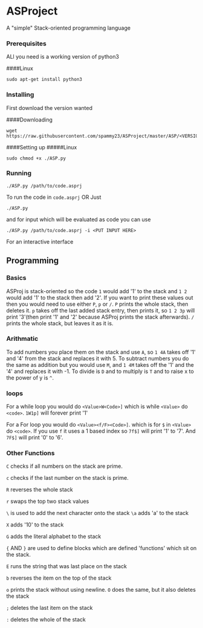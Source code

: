 # ASProject

A "simple" Stack-oriented programming language

### Prerequisites

ALl you need is a working version of python3

####Linux
```
sudo apt-get install python3
```

### Installing
First download the version wanted

####Downloading
```
wget https://raw.githubusercontent.com/spammy23/ASProject/master/ASP/<VERSION>/ASP.py
```

####Setting up
#####Linux
```
sudo chmod +x ./ASP.py
```
### Running
```
./ASP.py /path/to/code.asprj
```
To run the code in `code.asprj`
OR
Just
```
./ASP.py
```
and for input which will be evaluated as code you can use
```
./ASP.py /path/to/code.asprj -i <PUT INPUT HERE>
```

For an interactive interface

## Programming
### Basics
ASProj is stack-oriented so the code `1` would add '1' to the stack and `1 2` would add '1' to the stack then add '2'.
If you want to print these values out then you would need to use either `P`, `p` or `/`. `P` prints the whole stack, then deletes it. `p` takes off the last added stack entry, then prints it, so `1 2 3p` will print '3'(then print '1' and '2' because ASProj prints the stack afterwards). `/` prints the whole stack, but leaves it as it is.
### Arithmatic
To add numbers you place them on the stack and use `A`, so `1 4A` takes off '1' and '4' from the stack and replaces it with 5.
To subtract numbers you do the same as addition but you would use `M`, and `1 4M` takes off the '1' and the '4' and replaces it with -1.
To divide is `D` and to multiply is `T` and to raise x to the power of y is `^`.
### loops
For a while loop you would do `<Value>W<Code>]` which is while `<Value>` do `<code>`.
`1W1p]` will forever print '1'

For a For loop you would do `<Value><f/F><Code>]`.
which is for `$` in `<Value>` do `<code>`. If you use `f` it uses a 1 based index so `7f$]` will print '1' to '7'. And `7F$]` will print '0' to '6'.
### Other Functions
`C` checks if all numbers on the stack are prime.

`c` checks if the last number on the stack is prime.

`R` reverses the whole stack

`r` swaps the top two stack values

`\` is used to add the next character onto the stack `\a` adds 'a' to the stack

`X` adds '10' to the stack

`G` adds the literal alphabet to the stack

`{` AND `}` are used to define blocks which are defined 'functions' which sit on the stack.

`E` runs the string that was last place on the stack

`b` reverses the item on the top of the stack

`o` prints the stack without using newline. `O` does the same, but it also deletes the stack

`;` deletes the last item on the stack

`:` deletes the whole of the stack
